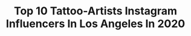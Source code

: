 ---
title: Top 10 Tattoo-Artists Instagram Influencers In Los Angeles In 2020
description: >-
  Find top tattoo-artists Instagram influencers in Los Angeles in 2020. Most popular hashtags: #losangeles #tattooartist #blackwork.
platform: Instagram
hits: 131
text_top: Discover the most popular Instagram profiles on inBeat.
text_bottom: Our search engine holds 131 Instagram influencers like this in Los Angeles, United States for you to contact.
profiles:
  - username: "manu_farrarons_tattoos"
    fullname: >-
      Manu Farrarons
    bio: >-
      • Tattoo Artist - Los Angeles • Polynesian tattoo from Tahiti • Original creator of the feminine Tahitian flowy style • Air Tahiti Nui ambassador
    location: "United States"
    followers: 32946
    engagement: 84
    commentsToLikes: 0.031925
    id: ck5zvlqyz4h4b0i14s3yziryw
    verified: false
    hashtags: "#manufarraronsflow, #manufarraronsstyle, #manufarraronstattoo, #tattoo"
  - username: "tiny.toad"
    fullname: >-
      Leah Samuels
    bio: >-
      (she/her) Los Angeles Co-owner @howdy.la Books closed for now
    location: "United States"
    followers: 28719
    engagement: 752
    commentsToLikes: 0.012044
    id: ck5cgdk4jomjd0i118cgn5cgt
    verified: false
    hashtags: "#tattooart, #losangelestattooartist, #blackworkers, #toadtattoo"
  - username: "tylerborich"
    fullname: >-
      
    bio: >-
      Tattoo Artist | @memoirtattoo Los Angeles
    location: "United States"
    followers: 5415
    engagement: 590
    commentsToLikes: 0.065842
    id: ck601pagifwy30i140a5bji9s
    verified: false
    hashtags: "#japanesetattoo, #iblackwork, #tattooidea, #traditionaltattoo"
  - username: "kanenavasard"
    fullname: >-
      Kane Navasard
    bio: >-
      Tattoo Artist | @forthesinners Los Angeles
    location: "United States"
    followers: 72137
    engagement: 298
    commentsToLikes: 0.009122
    id: ck5hfltswy3ck0i11tm3lldew
    verified: false
    hashtags: ""
  - username: "liqfromthewood"
    fullname: >-
      Liq
    bio: >-
      Yale Graduate turned Tattoo Artist 📍Los Angeles 📧bigLiqDBTH@gmail.com to book appointments
    location: "United States"
    followers: 10535
    engagement: 704
    commentsToLikes: 0.031509
    id: ck0tw2hsqdqkq0i19o5ryy4qx
    verified: false
    hashtags: ""
  - username: "sneakygee13tattoos"
    fullname: >-
      SNEAKYGEE
    bio: >-
      WORLDWIDE TATTOO ARTIST 🌎 LOS ANGELES BASED 🌴 DM @SNEAKY.APPTS TO BOOK APPTS 📲 R.I.P MY ANGEL ALINA RAMIREZ 👼
    location: "United States"
    followers: 67176
    engagement: 199
    commentsToLikes: 0.020057
    id: ck5qah8a6ge210i11911cr3wg
    verified: false
    hashtags: "#inkedup, #bngtattoo, #losangelestattooartist, #sneakygeeworldwide"
  - username: "cathedraloftears"
    fullname: >-
      Heather Bailey (Anzaldo)
    bio: >-
      Tattoo Artist @holyuniontattoo Los Angeles, CA / Creator of “Relax, We All Die”™️ / Email: heatherxtattoo@gmail.com
    location: "United States"
    followers: 36630
    engagement: 288
    commentsToLikes: 0.018552
    id: ckap8tmwvptz20i782zc6ntvx
    verified: false
    hashtags: "#aliceinwonderland, #simpsons, #rozzwilliams, #xenomorph"
  - username: "sergey_shanko"
    fullname: >-
      Gotcha
    bio: >-
      Tattoo artist 🇺🇸📍Los Angeles . NY. Москва 📨saxarsergio@gmail.com. @_gotcha_26
    location: "United States"
    followers: 171676
    engagement: 149
    commentsToLikes: 0.013800
    id: ck5c6j5q75jou0i11i2jpsrwh
    verified: false
    hashtags: "#sergeyshanko, #setgeyshanko, #sergeyshankoart, #007"
  - username: "jakabtattoo"
    fullname: >-
      Dezső Jakab
    bio: >-
      Switzerland , Sweden , USA , Germany 🛸🛸🛸
    location: "United States"
    followers: 21458
    engagement: 647
    commentsToLikes: 0.013321
    id: ck6ts9w5x3k9q0j71aw8sred2
    verified: false
    hashtags: "#tattoodesign, #artist, #blacktattoos, #tattooart"
  - username: "yana_killapop"
    fullname: >-
      𝕐𝕒𝕟𝕒 𝕂.
    bio: >-
      🖋 Brow Boss @killapopink 🍑 Fitness addict 🌶 Foods vs Meds 🏡 Real Estate Agent in the making
    location: "United States"
    followers: 7425
    engagement: 481
    commentsToLikes: 0.046290
    id: ck9wdrrwhgz7h0j78jmey0y5v
    verified: false
    hashtags: "#russiangirl, #fashion, #motivation, #inked"
---
